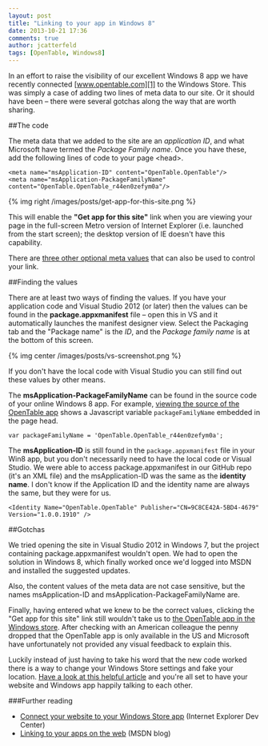 ```yaml
---
layout: post
title: "Linking to your app in Windows 8"
date: 2013-10-21 17:36
comments: true
author: jcatterfeld
tags: [OpenTable, Windows8]
---
```


In an effort to raise the visibility of our excellent Windows 8 app we have recently connected [www.opentable.com][1] to the Windows Store.  This was simply a case of adding two lines of meta data to our site. Or it should have been &ndash; there were several gotchas along the way that are worth sharing.

##The code

The meta data that we added to the site are an _application ID_, and what Microsoft have termed the _Package Family name_.  Once you have these, add the following lines of code to your page &lt;head&gt;.


	<meta name="msApplication-ID" content="OpenTable.OpenTable"/> 
	<meta name="msApplication-PackageFamilyName" content="OpenTable.OpenTable_r44en0zefym0a"/>



{% img right /images/posts/get-app-for-this-site.png %}

This will enable the **"Get app for this site"** link when you are viewing your page in the full-screen Metro version of Internet Explorer (i.e. launched from the start screen); the desktop version of IE doesn't have this capability.

There are [three other optional meta values][2] that can also be used to control your link.


##Finding the values

There are at least two ways of finding the values. If you have your application code and Visual Studio 2012 (or later) then the values can be found in the **package.appxmanifest** file &ndash; open this in VS and it automatically launches the manifest designer view.  Select the Packaging tab and the "Package name" is the _ID_, and the _Package family name_ is at the bottom of this screen.

{% img center /images/posts/vs-screenshot.png %}

If you don't have the local code with Visual Studio you can still find out these values by other means.

The **msApplication-PackageFamilyName** can be found in the source code of your online Windows 8 app.  For example, [viewing the source of the OpenTable app][3] shows a Javascript variable `packageFamilyName` embedded in the page head.

	var packageFamilyName = 'OpenTable.OpenTable_r44en0zefym0a';

The **msApplication-ID** is still found in the `package.appxmanifest` file in your Win8 app, but you don't necessarily need to have the local code or Visual Studio.  We were able to access package.appxmanifest in our GitHub repo (it's an XML file) and the msApplication-ID was the same as the **identity name**.  I don't know if the Application ID and the identity name are always the same, but they were for us.

	<Identity Name="OpenTable.OpenTable" Publisher="CN=9C8CE42A-5BD4-4679" Version="1.0.0.1910" /> 


##Gotchas

We tried opening the site in Visual Studio 2012 in Windows 7, but the project containing package.appxmanifest wouldn't open.  We had to open the solution in Windows 8, which finally worked once we'd logged into MSDN and installed the suggested updates.

Also, the content values of the meta data are not case sensitive, but the names msApplication-ID and msApplication-PackageFamilyName are.

Finally, having entered what we knew to be the correct values, clicking the "Get app for this site" link still wouldn't take us to [the OpenTable app in the Windows store][4].  After checking with an American colleague the penny dropped that the OpenTable app is only available in the US and Microsoft have unfortunately not provided any visual feedback to explain this.

Luckily instead of just having to take his word that the new code worked there is a way to change your Windows Store settings and fake your location.  [Have a look at this helpful article][5] and you're all set to have your website and Windows app happily talking to each other.

###Further reading

- [Connect your website to your Windows Store app][6] (Internet Explorer Dev Center)
- [Linking to your apps on the web][7] (MSDN blog)

[1]: http://www.opentable.com
[2]: http://msdn.microsoft.com/en-us/library/ie/hh781489%28v=vs.85%29.aspx#code-snippet-1
[3]: view-source:http://apps.microsoft.com/windows/en-us/app/d7c37fb3-d594-4366-8003-e49c8e953095
[4]: http://apps.microsoft.com/windows/en-us/app/d7c37fb3-d594-4366-8003-e49c8e953095
[5]: http://www.guidingtech.com/20936/change-windows-8-store-region/
[6]: http://msdn.microsoft.com/en-us/library/ie/hh781489%28v=vs.85%29.aspx
[7]: http://blogs.msdn.com/b/windowsstore/archive/2012/02/22/linking-to-your-apps-on-the-web.aspx